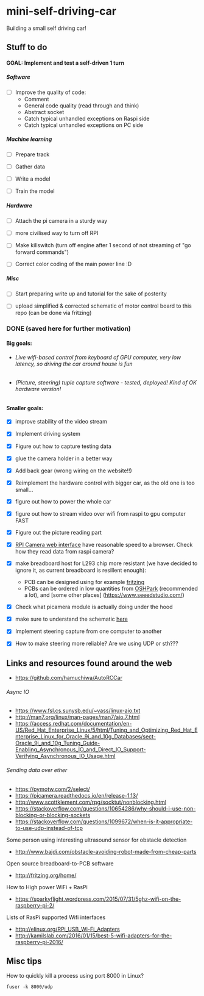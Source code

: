 # mini-self-driving-car
Building a small self driving car!


## Stuff to do

#### GOAL: Implement and test a self-driven 1 turn


##### Software
- [ ] Improve the quality of code:
   - Comment
   - General code quality (read through and think)
   - Abstract socket
   - Catch typical unhandled exceptions on Raspi side
   - Catch typical unhandled exceptions on PC side



##### Machine learning
- [ ] Prepare track
- [ ] Gather data
- [ ] Write a model
- [ ] Train the model


##### Hardware
- [ ] Attach the pi camera in a sturdy way
- [ ] more civilised way to turn off RPI
- [ ] Make killswitch (turn off engine after 1 second of not streaming of "go forward commands")
- [ ] Correct color coding of the main power line :D


##### Misc
 - [ ] Start preparing write up and tutorial for the sake of posterity
 - [ ] upload simplified & corrected schematic of motor control board to this repo (can be done via fritzing)


### DONE (saved here for further motivation)

#### Big goals:
- ######  Live wifi-based control from keyboard of GPU computer, very low latency, so driving the car around house is fun
- ######  (Picture, steering) tuple capture software - tested, deployed! Kind of OK hardware version!

#### Smaller goals:
- [X] improve stability of the video stream
- [X] Implement driving system
- [X] Figure out how to capture testing data        
- [X] glue the camera holder in a better way
- [X] Add back gear (wrong wiring on the website!!)
- [X] Reimplement the hardware control with bigger car, as the old one is too small...
- [x] figure out how to power the whole car
- [X] figure out how to stream video over wifi from raspi to gpu computer FAST
- [X] Figure out the picture reading part
- [X] [RPI Camera web interface](http://elinux.org/RPi-Cam-Web-Interface) have reasonable speed to a browser.
           Check how they read data from raspi camera?
- [X] make breadboard host for L293 chip more resistant (we have decided to ignore it, as current breadboard is resillent enough):
    - PCB can be designed using for example [fritzing](fritzing.org)
    - PCBs can be ordered in low quantities from [OSHPark](https://oshpark.com/) (recommended a lot), and [some other places] (https://www.seeedstudio.com/)
- [X] Check what picamera module is actually doing under the hood
- [x] make sure to understand the schematic [here](https://business.tutsplus.com/tutorials/controlling-dc-motors-using-python-with-a-raspberry-pi--cms-20051)      
- [X] Implement steering capture from one computer to another
- [X] How to make steering more reliable? Are we using UDP or sth???
    

## Links and resources found around the web

- https://github.com/hamuchiwa/AutoRCCar

###### Async IO
- https://www.fsl.cs.sunysb.edu/~vass/linux-aio.txt
- http://man7.org/linux/man-pages/man7/aio.7.html
- https://access.redhat.com/documentation/en-US/Red_Hat_Enterprise_Linux/5/html/Tuning_and_Optimizing_Red_Hat_Enterprise_Linux_for_Oracle_9i_and_10g_Databases/sect-Oracle_9i_and_10g_Tuning_Guide-Enabling_Asynchronous_IO_and_Direct_IO_Support-Verifying_Asynchronous_IO_Usage.html


###### Sending data over ether

- https://pymotw.com/2/select/
- https://picamera.readthedocs.io/en/release-1.13/
- http://www.scottklement.com/rpg/socktut/nonblocking.html
- https://stackoverflow.com/questions/10654286/why-should-i-use-non-blocking-or-blocking-sockets
- https://stackoverflow.com/questions/1099672/when-is-it-appropriate-to-use-udp-instead-of-tcp

Some person using interesting ultrasound sensor for obstacle detection
- http://www.bajdi.com/obstacle-avoiding-robot-made-from-cheap-parts

Open source breadboard-to-PCB software
- http://fritzing.org/home/

How to High power WiFi + RasPi
- https://sparkyflight.wordpress.com/2015/07/31/5ghz-wifi-on-the-raspberry-pi-2/

Lists of RasPi supported Wifi interfaces
- http://elinux.org/RPi_USB_Wi-Fi_Adapters
- http://kamilslab.com/2016/01/15/best-5-wifi-adapters-for-the-raspberry-pi-2016/



## Misc tips

How to quickly kill a process using port 8000 in Linux?

```
fuser -k 8000/udp
```



